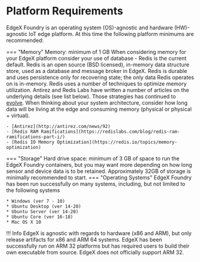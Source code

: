 # Platform Requirements

EdgeX Foundry is an operating system (OS)-agnostic and hardware (HW)-agnostic IoT edge platform. At this time the following platform minimums are recommended:

=== "Memory"
    Memory: minimum of 1 GB
    When considering memory for your EdgeX platform consider your use of database - Redis is the current default.  Redis is an open source (BSD licensed), in-memory data structure store, used as a database and message broker in EdgeX.  Redis is durable and uses persistence only for recovering state; the only data Redis operates on is in-memory.  Redis uses a number of techniques to optimize memory utilization. Antirez and Redis Labs have written a number of articles on the underlying details (see list below).  Those strategies has continued to [evolve](http://antirez.com/news/128). When thinking about your system architecture, consider how long data will be living at the edge and consuming memory (physical or physical + virtual).

    - [Antirez](http://antirez.com/news/92)
    - [Redis RAM Ramifications](https://redislabs.com/blog/redis-ram-ramifications-part-i/)
    - [Redis IO Memory Optimization](https://redis.io/topics/memory-optimization)
    
=== "Storage"
    Hard drive space: minimum of 3 GB of space to run the EdgeX Foundry containers, but you may want more depending on how long sensor and device data is to be retained.  Approximately 32GB of storage is minimally recommended to start.
=== "Operating Systems"
    EdgeX Foundry has been run successfully on many systems, including, but not limited to the following systems

    * Windows (ver 7 - 10)
    * Ubuntu Desktop (ver 14-20)
    * Ubuntu Server (ver 14-20)
    * Ubuntu Core (ver 16-18)
    * Mac OS X 10

!!! Info
    EdgeX is agnostic with regards to hardware (x86 and ARM), but only release artifacts for x86 and ARM 64 systems.  EdgeX has been successfully run on ARM 32 platforms but has required users to build their own executable from source.  EdgeX does not officially support ARM 32.
